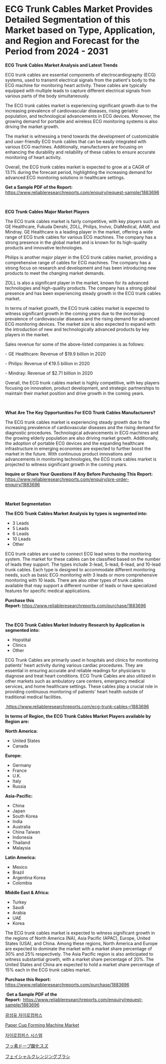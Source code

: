 <p><h1>ECG Trunk Cables Market Provides Detailed Segmentation of this Market based on Type, Application, and Region and Forecast for the Period from 2024 - 2031</h1></p><p><strong>ECG Trunk Cables Market Analysis and Latest Trends</strong></p>
<p><p>ECG trunk cables are essential components of electrocardiography (ECG) systems, used to transmit electrical signals from the patient's body to the ECG machine for monitoring heart activity. These cables are typically equipped with multiple leads to capture different electrical signals from various parts of the body simultaneously.</p><p>The ECG trunk cables market is experiencing significant growth due to the increasing prevalence of cardiovascular diseases, rising geriatric population, and technological advancements in ECG devices. Moreover, the growing demand for portable and wireless ECG monitoring systems is also driving the market growth. </p><p>The market is witnessing a trend towards the development of customizable and user-friendly ECG trunk cables that can be easily integrated with various ECG machines. Additionally, manufacturers are focusing on enhancing the durability and reliability of these cables to ensure accurate monitoring of heart activity.</p><p>Overall, the ECG trunk cables market is expected to grow at a CAGR of 13.1% during the forecast period, highlighting the increasing demand for advanced ECG monitoring solutions in healthcare settings.</p></p>
<p><strong>Get a Sample PDF of the Report:&nbsp;</strong> <a href="https://www.reliableresearchreports.com/enquiry/request-sample/1883696">https://www.reliableresearchreports.com/enquiry/request-sample/1883696</a></p>
<p>&nbsp;</p>
<p><strong>ECG Trunk Cables Major Market Players</strong></p>
<p><p>The ECG trunk cables market is fairly competitive, with key players such as GE Healthcare, Fukuda Denshi, ZOLL, Philips, Invivo, DiaMedical, AAMI, and Mindray. GE Healthcare is a leading player in the market, offering a wide range of ECG trunk cables for various ECG machines. The company has a strong presence in the global market and is known for its high-quality products and innovative technologies.</p><p>Philips is another major player in the ECG trunk cables market, providing a comprehensive range of cables for ECG machines. The company has a strong focus on research and development and has been introducing new products to meet the changing market demands.</p><p>ZOLL is also a significant player in the market, known for its advanced technologies and high-quality products. The company has a strong global presence and has been experiencing steady growth in the ECG trunk cables market.</p><p>In terms of market growth, the ECG trunk cables market is expected to witness significant growth in the coming years due to the increasing prevalence of cardiovascular diseases and the rising demand for advanced ECG monitoring devices. The market size is also expected to expand with the introduction of new and technologically advanced products by key players in the market.</p><p>Sales revenue for some of the above-listed companies is as follows:</p><p>- GE Healthcare: Revenue of $19.9 billion in 2020</p><p>- Philips: Revenue of €19.5 billion in 2020</p><p>- Mindray: Revenue of $2.71 billion in 2020</p><p>Overall, the ECG trunk cables market is highly competitive, with key players focusing on innovation, product development, and strategic partnerships to maintain their market position and drive growth in the coming years.</p></p>
<p>&nbsp;</p>
<p><strong>What Are The Key Opportunities For ECG Trunk Cables Manufacturers?</strong></p>
<p><p>The ECG trunk cables market is experiencing steady growth due to the increasing prevalence of cardiovascular diseases and the rising demand for diagnostic procedures. Technological advancements in ECG machines and the growing elderly population are also driving market growth. Additionally, the adoption of portable ECG devices and the expanding healthcare infrastructure in emerging economies are expected to further boost the market in the future. With continuous product innovations and advancements in monitoring technologies, the ECG trunk cables market is projected to witness significant growth in the coming years.</p></p>
<p><strong>Inquire or Share Your Questions If Any Before Purchasing This Report:</strong> <a href="https://www.reliableresearchreports.com/enquiry/pre-order-enquiry/1883696">https://www.reliableresearchreports.com/enquiry/pre-order-enquiry/1883696</a></p>
<p>&nbsp;</p>
<p><strong>Market Segmentation</strong></p>
<p><strong>The ECG Trunk Cables Market Analysis by types is segmented into:</strong></p>
<p><ul><li>3 Leads</li><li>5 Leads</li><li>6 Leads</li><li>10 Leads</li><li>Other</li></ul></p>
<p><p>ECG trunk cables are used to connect ECG lead wires to the monitoring system. The market for these cables can be classified based on the number of leads they support. The types include 3-lead, 5-lead, 6-lead, and 10-lead trunk cables. Each type is designed to accommodate different monitoring needs, such as basic ECG monitoring with 3 leads or more comprehensive monitoring with 10 leads. There are also other types of trunk cables available that may support a different number of leads or have specialized features for specific medical applications.</p></p>
<p><strong>Purchase this Report:&nbsp;</strong><a href="https://www.reliableresearchreports.com/purchase/1883696">https://www.reliableresearchreports.com/purchase/1883696</a></p>
<p>&nbsp;</p>
<p><strong>The ECG Trunk Cables Market Industry Research by Application is segmented into:</strong></p>
<p><ul><li>Hopstital</li><li>Clinics</li><li>Other</li></ul></p>
<p><p>ECG Trunk Cables are primarily used in hospitals and clinics for monitoring patients' heart activity during various cardiac procedures. They are essential in ensuring accurate and reliable readings for physicians to diagnose and treat heart conditions. ECG Trunk Cables are also utilized in other markets such as ambulatory care centers, emergency medical services, and home healthcare settings. These cables play a crucial role in providing continuous monitoring of patients' heart health outside of traditional medical facilities.</p></p>
<p><a href="https://www.reliableresearchreports.com/ecg-trunk-cables-r1883696">&nbsp;https://www.reliableresearchreports.com/ecg-trunk-cables-r1883696</a></p>
<p><strong>In terms of Region, the ECG Trunk Cables Market Players available by Region are:</strong></p>
<p>
    <p> <strong> North America: </strong>
        <ul>
            <li>United States</li>
            <li>Canada</li>
        </ul>
        </p> 
    <p> <strong> Europe: </strong>
        <ul>
            <li>Germany</li>
            <li>France</li>
            <li>U.K.</li>
            <li>Italy</li>
            <li>Russia</li>
        </ul>
        </p> 
    <p> <strong> Asia-Pacific: </strong>
        <ul>
            <li>China</li>
            <li>Japan</li>
            <li>South Korea</li>
            <li>India</li>
            <li>Australia</li>
            <li>China Taiwan</li>
            <li>Indonesia</li>
            <li>Thailand</li>
            <li>Malaysia</li>
        </ul>
        </p> 
    <p> <strong> Latin America: </strong>
        <ul>
            <li>Mexico</li>
            <li>Brazil</li>
            <li>Argentina Korea</li>
            <li>Colombia</li>
        </ul>
        </p> 
    <p> <strong> Middle East & Africa: </strong>
        <ul>
            <li>Turkey</li>
            <li>Saudi</li>
            <li>Arabia</li>
            <li>UAE</li>
            <li>Korea</li>
        </ul>
    </p>
    </p>
<p><p>The ECG trunk cables market is expected to witness significant growth in the regions of North America (NA), Asia Pacific (APAC), Europe, United States (USA), and China. Among these regions, North America and Europe are expected to dominate the market with a market share percentage of 30% and 25% respectively. The Asia Pacific region is also anticipated to witness substantial growth, with a market share percentage of 20%. The United States and China are expected to hold a market share percentage of 15% each in the ECG trunk cables market.</p></p>
<p><strong>Purchase this Report: </strong><a href="https://www.reliableresearchreports.com/purchase/1883696">https://www.reliableresearchreports.com/purchase/1883696</a></p>
<p>&nbsp;<strong>Get a Sample PDF of the Report:&nbsp;&nbsp;</strong><a href="https://www.reliableresearchreports.com/enquiry/request-sample/1883696">https://www.reliableresearchreports.com/enquiry/request-sample/1883696</a></p>
<p><strong></strong></p>
<p><p><a href="https://github.com/giancarlo642004/Market-Research-Report-List-1/blob/main/885543633479.md">광섬유 자이로컴퍼스</a></p><p><a href="https://github.com/juniordelafrance/Market-Research-Report-List-3/blob/main/paper-cup-forming-machine-market.md">Paper Cup Forming Machine Market</a></p><p><a href="https://github.com/lkwggful07722/Market-Research-Report-List-1/blob/main/609149033480.md">자이로컴퍼스 시스템</a></p><p><a href="https://github.com/oqoeusbvpadwjs08/Market-Research-Report-List-1/blob/main/260082537441.md">フッ素ドープ酸化スズ</a></p><p><a href="https://github.com/schmahlson/Market-Research-Report-List-1/blob/main/485791737440.md">フェイシャルクレンジングブラシ</a></p></p>